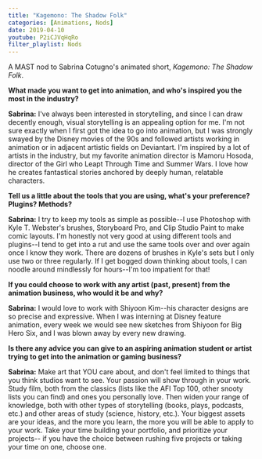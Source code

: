 ```yaml
---
title: "Kagemono: The Shadow Folk"
categories: [Animations, Nods]
date: 2019-04-10
youtube: P2iCJVqHqRo
filter_playlist: Nods
---
```


A MAST nod to Sabrina Cotugno's animated short, _Kagemono: The Shadow Folk_.

<star></star>

**What made you want to get into animation, and who's inspired you the most in the industry?**

**Sabrina:** I've always been interested in storytelling, and since I can draw decently enough, visual storytelling is an appealing option for me. I'm not sure exactly when I first got the idea to go into animation, but I was strongly swayed by the Disney movies of the 90s and followed artists working in animation or in adjacent artistic fields on Deviantart. I'm inspired by a lot of artists in the industry, but my favorite animation director is Mamoru Hosoda, director of the Girl who Leapt Through Time and Summer Wars. I love how he creates fantastical stories anchored by deeply human, relatable characters.

**Tell us a little about the tools that you are using, what's your preference? Plugins? Methods?** 

**Sabrina:** I try to keep my tools as simple as possible--I use Photoshop with Kyle T. Webster's brushes, Storyboard Pro, and Clip Studio Paint to make comic layouts. I'm honestly not very good at using different tools and plugins--I tend to get into a rut and use the same tools over and over again once I know they work. There are dozens of brushes in Kyle's sets but I only use two or three regularly. If I get bogged down thinking about tools, I can noodle around mindlessly for hours--I'm too impatient for that!

**If you could choose to work with any artist (past, present) from the animation business, who would it be and why?**

**Sabrina:** I would love to work with Shiyoon Kim--his character designs are so precise and expressive. When I was interning at Disney feature animation, every week we would see new sketches from Shiyoon for Big Hero Six, and I was blown away by every new drawing.


**Is there any advice you can give to an aspiring animation student or artist trying to get into the animation or gaming business?**
 
**Sabrina:** Make art that YOU care about, and don't feel limited to things that you think studios want to see. Your passion will show through in your work.
Study film, both from the classics (lists like the AFI Top 100, other snooty lists you can find) and ones you personally love. Then widen your range of knowledge, both with other types of storytelling (books, plays, podcasts, etc.) and other areas of study (science, history, etc.). Your biggest assets are your ideas, and the more you learn, the more you will be able to apply to your work. Take your time building your portfolio, and prioritize your projects-- if you have the choice between rushing five projects or taking your time on one, choose one.
